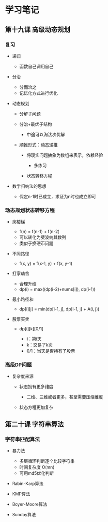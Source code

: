 # 学习笔记
## 第十九课 高级动态规划

### 复习

- 递归

	- 函数自己调用自己

- 分治

	- 分而治之
	- 记忆化方式进行优化

- 动态规划

	- 分解子问题
	- 分治+最优子结构

		- 中途可以淘汰次优解

	- 顺推形式：动态递推

		- 将现实问题抽象为数组来表示，依赖经验

			- 多练习

		- 状态转移方程

- 数学归纳法的思想

	- 假定n-1时已成立，求证为n时也成立即可

### 动态规划状态转移方程

- 爬楼梯

	- f(n) = f(n-1) + f(n-2)
	- 可以转化为斐波纳其数列
	- 类似于换硬币问题

- 不同路径

	- f(x, y) = f(x-1, y) + f(x, y-1)

- 打家劫舍

	- 合理升维
	- dp(i) = max((dp(i-2)+nums[i]), dp(i-1))

- 最小路径和

	- dp[i][j] = min(dp[i-1, j], dp[i-1, j] + A(i, j))

- 股票买卖

	- dp[i][k][0/1]

		- i：第i天
		- k：交易了k次
		- 0/1：当天是否持有了股票

### 高级DP问题

- 复杂度来源

	- 状态拥有更多维度

		- 二维、三维或者更多，甚至需要压缩维度

	- 状态方程更加复杂

## 第二十课 字符串算法

### 字符串匹配算法

- 暴力法

	- 多层循环判断逐个比较字符串
	- 时间复杂度 O(mn)
	- 可用md5优化判断

- Rabin-Karp算法
- KMP算法
- Boyer-Moore算法
- Sunday算法
